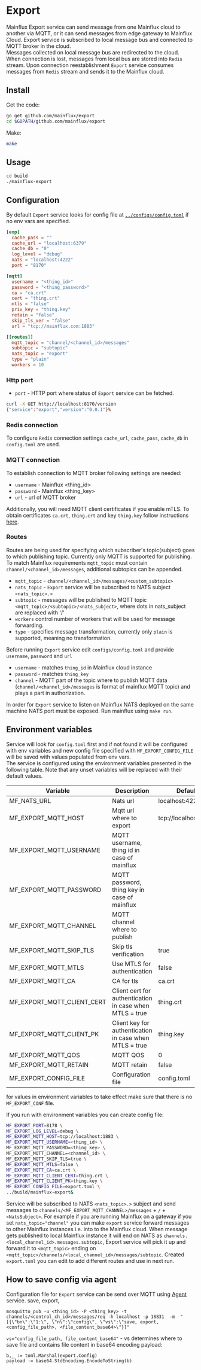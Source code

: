 # Export
Mainflux Export service can send message from one Mainflux cloud to another via MQTT, or it can send messages from edge gateway to Mainflux Cloud.
Export service is subscribed to local message bus and connected to MQTT broker in the cloud.  
Messages collected on local message bus are redirected to the cloud.
When connection is lost, messages from local bus are stored into `Redis` stream. Upon connection reestablishment `Export` service consumes messages from `Redis` stream and sends it to the Mainflux cloud.


## Install
Get the code:

```bash
go get github.com/mainflux/export
cd $GOPATH/github.com/mainflux/export
```

Make:
```bash
make
```

## Usage

```bash
cd build
./mainflux-export
```

## Configuration
By default `Export` service looks for config file at [`../configs/config.toml`][conftoml] if no env vars are specified.  

```toml
[exp]
  cache_pass = ""
  cache_url = "localhost:6379"
  cache_db = "0"
  log_level = "debug"
  nats = "localhost:4222"
  port = "8170"

[mqtt]
  username = "<thing_id>"
  password = "<thing_password>"
  ca = "ca.crt"
  cert = "thing.crt"
  mtls = "false"
  priv_key = "thing.key"
  retain = "false"
  skip_tls_ver = "false"
  url = "tcp://mainflux.com:1883"

[[routes]]
  mqtt_topic = "channel/<channel_id>/messages"
  subtopic = "subtopic"
  nats_topic = "export"
  type = "plain"
  workers = 10
```
### Http port

- `port` - HTTP port where status of `Export` service can be fetched.
```bash
curl -X GET http://localhost:8170/version
{"service":"export","version":"0.0.1"}%
``` 

### Redis connection

To configure `Redis` connection settings `cache_url`, `cache_pass`, `cache_db` in `config.toml` are used.

### MQTT connection

To establish connection to MQTT broker following settings are needed:
- `username` - Mainflux <thing_id>
- `password` - Mainflux <thing_key>
- `url` - url of MQTT broker

Additionally, you will need MQTT client certificates if you enable mTLS. To obtain certificates `ca.crt`, `thing.crt` and key `thing.key` follow instructions [here](https://mainflux.readthedocs.io/en/latest/authentication/#mutual-tls-authentication-with-x509-certificates).

### Routes 

Routes are being used for specifying which subscriber's topic(subject) goes to which publishing topic.
Currently only MQTT is supported for publishing. To match Mainflux requirements `mqtt_topic` must contain `channel/<channel_id>/messages`, additional subtopics can be appended.

- `mqtt_topic` - `channel/<channel_id>/messages/<custom_subtopic>`
- `nats_topic` - `Export` service will be subscribed to NATS subject `<nats_topic>.>`
- `subtopic` - messages will be published to MQTT topic `<mqtt_topic>/<subtopic>/<nats_subject>`, where dots in nats_subject are replaced with '/'
- `workers` control number of workers that will be used for message forwarding.
- `type` - specifies message transformation, currently only `plain` is supported, meaning no transformation.

Before running `Export` service edit `configs/config.toml` and provide `username`, `password` and `url`
 * `username` - matches `thing_id` in Mainflux cloud instance
 * `password` - matches `thing_key`
 * `channel` - MQTT part of the topic where to publish MQTT data (`channel/<channel_id>/messages` is format of mainflux MQTT topic) and plays a part in authorization.

In order for `Export` service to listen on Mainflux NATS deployed on the same machine NATS port must be exposed. Run mainflux using `make run`.
  
## Environment variables

Service will look for `config.toml` first and if not found it will be configured with env variables and new config file specified with `MF_EXPORT_CONFIG_FILE` will be saved with values populated from env vars.  
The service is configured using the environment variables presented in the following table. Note that any unset variables will be replaced with their default values.

| Variable                      | Description                                                   | Default               |
|-------------------------------|---------------------------------------------------------------|-----------------------|
| MF_NATS_URL                   | Nats url                                                      | localhost:4222        |
| MF_EXPORT_MQTT_HOST           | Mqtt url where to export                                      | tcp://localhost:1883  |
| MF_EXPORT_MQTT_USERNAME       | MQTT username, thing id in case of mainflux                   |                       | 
| MF_EXPORT_MQTT_PASSWORD       | MQTT password, thing key in case of mainflux                  |                       |
| MF_EXPORT_MQTT_CHANNEL        | MQTT channel where to publish                                 |                       |
| MF_EXPORT_MQTT_SKIP_TLS       | Skip tls verification                                         | true                  |
| MF_EXPORT_MQTT_MTLS           | Use MTLS for authentication                                   | false                 |
| MF_EXPORT_MQTT_CA             | CA for tls                                                    | ca.crt                |
| MF_EXPORT_MQTT_CLIENT_CERT    | Client cert for authentication in case when MTLS = true       | thing.crt             |
| MF_EXPORT_MQTT_CLIENT_PK      | Client key for authentication in case when MTLS = true        | thing.key             |
| MF_EXPORT_MQTT_QOS            | MQTT QOS                                                      | 0                     |
| MF_EXPORT_MQTT_RETAIN         | MQTT retain                                                   | false                 |
| MF_EXPORT_CONFIG_FILE         | Configuration file                                            | config.toml           |

for values in environment variables to take effect make sure that there is no `MF_EXPORT_CONF` file.

If you run with environment variables you can create config file:
```bash
MF_EXPORT_PORT=8178 \
MF_EXPORT_LOG_LEVEL=debug \
MF_EXPORT_MQTT_HOST=tcp://localhost:1883 \
MF_EXPORT_MQTT_USERNAME=<thing_id> \
MF_EXPORT_MQTT_PASSWORD=<thing_key> \
MF_EXPORT_MQTT_CHANNEL=<channel_id> \
MF_EXPORT_MQTT_SKIP_TLS=true \
MF_EXPORT_MQTT_MTLS=false \
MF_EXPORT_MQTT_CA=ca.crt \
MF_EXPORT_MQTT_CLIENT_CERT=thing.crt \
MF_EXPORT_MQTT_CLIENT_PK=thing.key \
MF_EXPORT_CONFIG_FILE=export.toml \
../build/mainflux-export&
```

Service will be subscribed to NATS `<nats_topic>.>` subject and send messages to `channels/<MF_EXPORT_MQTT_CHANNEL>/messages` + `/` + `<NatsSubject>`.
For example if you are running Mainflux on a gateway if you set `nats_topic="channel"` you can make `export` service forward messages to other Mainflux instances i.e. into to the Mainflux cloud.
When message gets published to local Mainflux instance it will end on NATS as `channels.<local_channel_id>.messages.subtopic`, Export service will pick it up and forward it to `<mqtt_topic>` ending on `<mqtt_topic>/channels/<local_channel_id>/messages/subtopic`.
Created `export.toml` you can edit to add different routes and use in next run.

## How to save config via agent

Configuration file for `Export` service can be send over MQTT using [Agent][agent] service.
save, export,
```
mosquitto_pub -u <thing_id> -P <thing_key> -t channels/<control_ch_id>/messages/req -h localhost -p 18831  -m  "[{\"bn\":\"1:\", \"n\":\"config\", \"vs\":\"save, export, <config_file_path>, <file_content_base64>\"}]"
```

`vs="config_file_path, file_content_base64"` - vs determines where to save file and contains file content in base64 encoding payload:
```
b,_ := toml.Marshal(export.Config)
payload := base64.StdEncoding.EncodeToString(b)
```

[conftoml]: (https://github.com/mainflux/export/blob/master/configs/config.toml)
[docker-compose]: (https://github.com/mainflux/mainflux/docker/docker-compose.yml)
[agent]: (https://github.com/mainflux/agent)